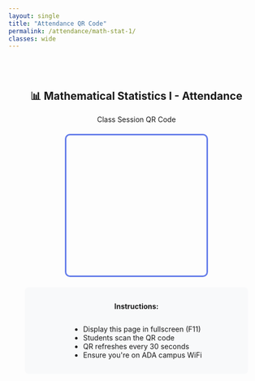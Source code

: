 ```yaml
---
layout: single
title: "Attendance QR Code"
permalink: /attendance/math-stat-1/
classes: wide
---
```


<div style="text-align: center; padding: 2rem;">
  <h2>📊 Mathematical Statistics I - Attendance</h2>
  <p>Class Session QR Code</p>
  
  <div id="qr" style="width:256px; height:256px; margin:20px auto; border: 3px solid #667eea; padding: 10px; border-radius: 10px;"></div>
  <p id="qr-status" style="color: #667eea; font-weight: bold;"></p>
  
  <div style="margin-top: 20px; padding: 15px; background: #f8f9fa; border-radius: 8px;">
    <p><strong>Instructions:</strong></p>
    <ul style="text-align: left; display: inline-block;">
      <li>Display this page in fullscreen (F11)</li>
      <li>Students scan the QR code</li>
      <li>QR refreshes every 30 seconds</li>
      <li>Ensure you're on ADA campus WiFi</li>
    </ul>
  </div>
</div>

<script>
// Wait for page to fully load and QRious library
window.addEventListener('load', function() {
  console.log('Page loaded, checking QRious library...');
  
  const QR_REFRESH_MS = 30000; // 30 seconds
  const CLASS_ID = 'STAT2311-F25';
  
  const qrEl = document.getElementById('qr');
  const statusEl = document.getElementById('qr-status');
  let qr = null;
  
  // Check if QRious library is available
  if (typeof QRious === 'undefined') {
    statusEl.textContent = '⚠ QRious library not loaded. Check console for errors.';
    console.error('QRious library not found. Make sure qrious.min.js is loaded.');
    return;
  }
  
  console.log('QRious library found!');
  
  function refreshQR() {
    try {
      // Generate simple token for testing
      const timestamp = Date.now();
      const token = btoa(timestamp + '-' + CLASS_ID);
      
      const url = `${location.origin}/attend/math-stat-1/?tok=${encodeURIComponent(token)}`;
      
      console.log('Generating QR for:', url);
      
      // Clear previous QR and create new one
      qrEl.innerHTML = '';
      
      // Create canvas element for QRious
      const canvas = document.createElement('canvas');
      qrEl.appendChild(canvas);
      
      qr = new QRious({
        element: canvas,
        size: 256,
        level: 'H',
        background: 'white',
        foreground: 'black',
        value: url
      });
      
      statusEl.textContent = '✓ QR Updated - ' + new Date().toLocaleTimeString();
      console.log('QR code generated successfully');
    } catch (e) {
      statusEl.textContent = '⚠ Error generating QR';
      console.error('QR generation error:', e);
    }
  }
  
  // Initial generation
  refreshQR();
  
  // Refresh every 30 seconds
  setInterval(refreshQR, QR_REFRESH_MS);
});
</script>
